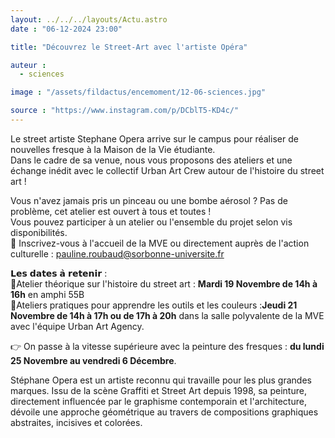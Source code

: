 ```yaml
---
layout: ../../../layouts/Actu.astro
date : "06-12-2024 23:00"

title: "Découvrez le Street-Art avec l'artiste Opéra"

auteur :
  - sciences

image : "/assets/fildactus/encemoment/12-06-sciences.jpg"

source : "https://www.instagram.com/p/DCblT5-KD4c/"
---
```


Le street artiste Stephane Opera arrive sur le campus pour réaliser de nouvelles fresque à la Maison de la Vie étudiante.  
Dans le cadre de sa venue, nous vous proposons des ateliers et une échange inédit avec le collectif Urban Art Crew autour de l'histoire du street art !

Vous n'avez jamais pris un pinceau ou une bombe aérosol ? Pas de problème, cet atelier est ouvert à tous et toutes !  
Vous pouvez participer à un atelier ou l'ensemble du projet selon vis disponibilités.  
💬 Inscrivez-vous à l'accueil de la MVE ou directement auprès de l'action culturelle : pauline.roubaud@sorbonne-universite.fr

𝗟𝗲𝘀 𝗱𝗮𝘁𝗲𝘀 𝗮̀ 𝗿𝗲𝘁𝗲𝗻𝗶𝗿 :  
🔹Atelier théorique sur l'histoire du street art : __Mardi 19 Novembre de 14h à 16h__ en amphi 55B  
🔹Ateliers pratiques pour apprendre les outils et les couleurs :__Jeudi 21 Novembre de 14h à 17h ou de 17h à 20h__ dans la salle polyvalente de la MVE avec l'équipe Urban Art Agency.

👉 On passe à la vitesse supérieure avec la peinture des fresques : __du lundi 25 Novembre au vendredi 6 Décembre__.

Stéphane Opera est un artiste reconnu qui travaille pour les plus grandes marques. Issu de la scène Graffiti et Street Art depuis 1998, sa peinture, directement influencée par le graphisme contemporain et l'architecture, dévoile une approche géométrique au travers de compositions graphiques abstraites, incisives et colorées.